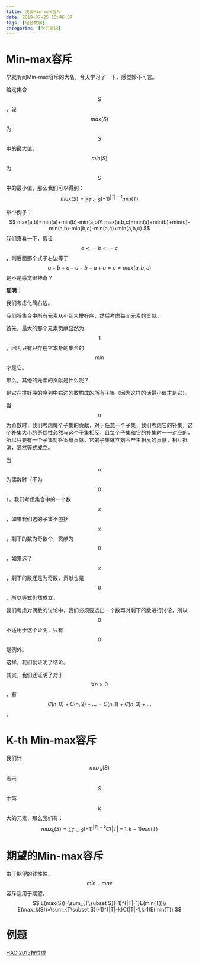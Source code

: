 ```yaml
---
title: 浅谈Min-max容斥
date: 2019-07-25 15:46:37
tags: [组合数学]
categories: [学习笔记]
---
```


# Min-max容斥

早就听闻Min-max容斥的大名，今天学习了一下，感觉妙不可言。

给定集合$$S$$，设$$max(S)$$为$$S$$中的最大值，$$min(S)$$为$$S$$中的最小值，那么我们可以得到：
$$
max(S)=\sum_{T\subset S}(-1)^{|T|-1}min(T)
$$
<!--more-->

举个例子：
$$
max(a,b)=min(a)+min(b)-min(a,b)\\
max(a,b,c)=min(a)+min(b)+min(c)-min(a,b)-min(b,c)-min(a,c)+min(a,b,c)
$$
我们来看一下，假设$$a<=b<=c$$，则后面那个式子右边等于
$$
a+b+c-a-b-a+a=c=max(a,b,c)
$$
是不是感觉很神奇？

**证明：**

我们考虑化简右边。

我们将集合中所有元素从小到大排好序，然后考虑每个元素的贡献。

首先，最大的那个元素贡献显然为$$1$$，因为只有只存在它本身的集合的$$min$$才是它。

那么，其他的元素的贡献是什么呢？

是它在排好序的序列中右边的数构成的所有子集（因为这样的话最小值才是它）。

当$$n$$为奇数时，我们考虑每个子集的贡献，对于任意一个子集，我们考虑它的补集，这个补集大小的奇偶性必然与这个子集相反，且每个子集和它的补集时一一对应的，所以只要有一个子集对答案有贡献，它的子集就立刻会产生相反的贡献，相互抵消，显然等式成立。

当$$n$$为偶数时（不为$$0$$），我们考虑集合中的一个数$$x$$，如果我们选的子集不包括$$x$$，剩下的数为奇数个，贡献为$$0$$，如果选了$$x$$，剩下的数还是为奇数，贡献也是$$0$$，所以等式仍然成立。

我们考虑对偶数的讨论中，我们必须要选出一个数再对剩下的数进行讨论，所以$$0$$不适用于这个证明，只有$$0$$是例外。

这样，我们就证明了结论。

其实，我们还证明了对于$$\forall n>0$$，有$$C(n,0)+C(n,2)+...=C(n,1)+C(n,3)+...$$。

# K-th Min-max容斥

我们计$$max_k(S)$$表示$$S$$中第$$k$$大的元素，那么我们有：
$$
max_k(S)=\sum_{T\subset S}(-1)^{|T|-k}C(|T|-1,k-1)min(T)
$$
# 期望的Min-max容斥

由于期望的线性性，$$min-max$$容斥适用于期望。
$$
E(max(S))=\sum_{T\subset S}(-1)^{|T|-1}E(min(T))\\
E(max_k(S))=\sum_{T\subset S}(-1)^{|T|-k}C(|T|-1,k-1)E(min(T))
$$

# 例题

[HAOI2015按位或](https://cmwqf.github.io/2019/07/25/%E6%8C%89%E4%BD%8D%E6%88%96/)